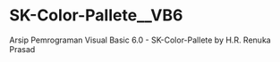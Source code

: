 # SK-Color-Pallete__VB6
Arsip Pemrograman Visual Basic 6.0 - SK-Color-Pallete by H.R. Renuka Prasad
